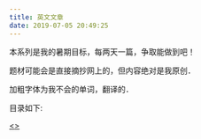 ```yaml
---
title: 英文文章
date: 2019-07-05 20:49:25
---
```


本系列是我的暑期目标，每两天一篇，争取能做到吧！

题材可能会是直接摘抄网上的，但内容绝对是我原创．

加粗字体为我不会的单词，翻译的．

目录如下:

[<<My Life>>](/2019/07/05/MyCollegeLife)
